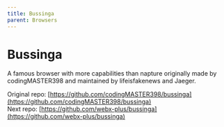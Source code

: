 ```yaml
---
title: Bussinga
parent: Browsers
---
```

# Bussinga

A famous browser with more capabilities than napture originally made by codingMASTER398 and maintained by lifeisfakenews and Jaeger.

Original repo: [https://github.com/codingMASTER398/bussinga](https://github.com/codingMASTER398/bussinga) \
Next repo: [https://github.com/webx-plus/bussinga](https://github.com/webx-plus/bussinga)
